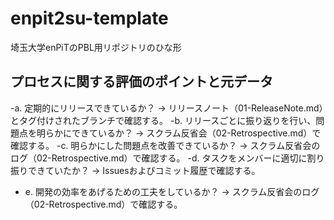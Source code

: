 # enpit2su-template
埼玉大学enPiTのPBL用リポジトリのひな形

## プロセスに関する評価のポイントと元データ

-a. 定期的にリリースできているか？
    → リリースノート（01-ReleaseNote.md）とタグ付けされたブランチで確認する。
-b. リリースごとに振り返りを行い、問題点を明らかにできているか？
    → スクラム反省会（02-Retrospective.md）で確認する。
-c. 明らかにした問題点を改善できているか？
    → スクラム反省会のログ（02-Retrospective.md）で確認する。
-d. タスクをメンバーに適切に割り振りできていたか？
    → Issuesおよびコミット履歴で確認する。
- e. 開発の効率をあげるための工夫をしているか？
    → スクラム反省会のログ（02-Retrospective.md）で確認する。



